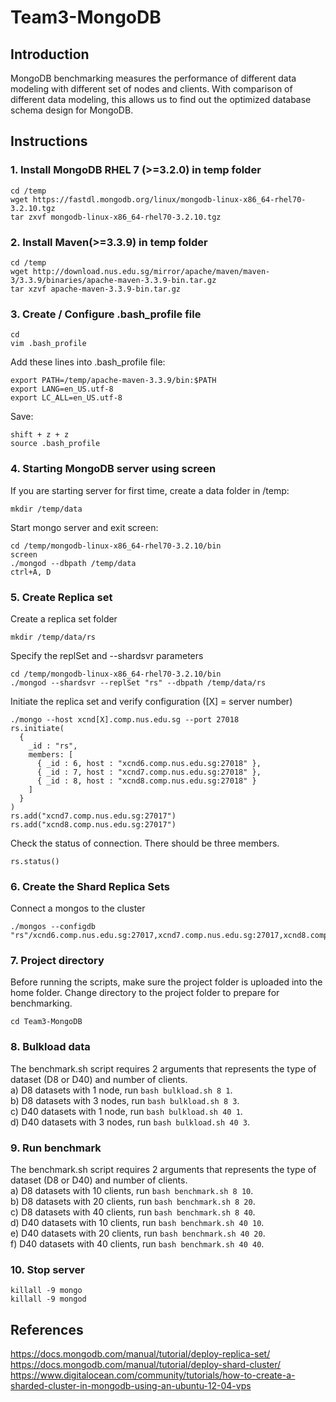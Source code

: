 # Team3-MongoDB


## Introduction
MongoDB benchmarking measures the performance of different data modeling with different set of nodes and clients. With comparison of different data modeling, this allows us to find out the optimized database schema design for MongoDB.

## Instructions
### 1. Install MongoDB RHEL 7 (>=3.2.0) in temp folder
```
cd /temp
wget https://fastdl.mongodb.org/linux/mongodb-linux-x86_64-rhel70-3.2.10.tgz
tar zxvf mongodb-linux-x86_64-rhel70-3.2.10.tgz
```

### 2. Install Maven(>=3.3.9) in temp folder
```
cd /temp
wget http://download.nus.edu.sg/mirror/apache/maven/maven-3/3.3.9/binaries/apache-maven-3.3.9-bin.tar.gz
tar xzvf apache-maven-3.3.9-bin.tar.gz
```
### 3. Create / Configure .bash_profile file
```
cd
vim .bash_profile
```
Add these lines into .bash_profile file:
```
export PATH=/temp/apache-maven-3.3.9/bin:$PATH
export LANG=en_US.utf-8
export LC_ALL=en_US.utf-8
```
Save:
```
shift + z + z
source .bash_profile
```
### 4. Starting MongoDB server using screen
If you are starting server for first time, create a data folder in /temp:
```
mkdir /temp/data
```
Start mongo server and exit screen:
```
cd /temp/mongodb-linux-x86_64-rhel70-3.2.10/bin
screen
./mongod --dbpath /temp/data
ctrl+A, D
```
### 5. Create Replica set
Create a replica set folder
```
mkdir /temp/data/rs
```
Specify the replSet and --shardsvr parameters
```
cd /temp/mongodb-linux-x86_64-rhel70-3.2.10/bin
./mongod --shardsvr --replSet "rs" --dbpath /temp/data/rs
```
Initiate the replica set and verify configuration ([X] = server number)
```
./mongo --host xcnd[X].comp.nus.edu.sg --port 27018
rs.initiate(
  {
    _id : "rs",
    members: [
      { _id : 6, host : "xcnd6.comp.nus.edu.sg:27018" },
      { _id : 7, host : "xcnd7.comp.nus.edu.sg:27018" },
      { _id : 8, host : "xcnd8.comp.nus.edu.sg:27018" }
    ]
  }
)
rs.add("xcnd7.comp.nus.edu.sg:27017")
rs.add("xcnd8.comp.nus.edu.sg:27017")

```
Check the status of connection. There should be three members.
```
rs.status()
```

### 6. Create the Shard Replica Sets

Connect a mongos to the cluster
```
./mongos --configdb "rs"/xcnd6.comp.nus.edu.sg:27017,xcnd7.comp.nus.edu.sg:27017,xcnd8.comp.nus.edu.sg:27017
```

### 7. Project directory
Before running the scripts, make sure the project folder is uploaded into the home folder. Change directory to the project folder to prepare for benchmarking.
```
cd Team3-MongoDB 
```
### 8. Bulkload data
The benchmark.sh script requires 2 arguments that represents the type of dataset (D8 or D40) and number of clients. </br>
a) D8 datasets with 1 node, run `bash bulkload.sh 8 1`. </br>
b) D8 datasets with 3 nodes, run `bash bulkload.sh 8 3`. </br>
c) D40 datasets with 1 node, run `bash bulkload.sh 40 1`. </br>
d) D40 datasets with 3 nodes, run `bash bulkload.sh 40 3`. 

### 9. Run benchmark
The benchmark.sh script requires 2 arguments that represents the type of dataset (D8 or D40) and number of clients. </br>
a) D8 datasets with 10 clients, run `bash benchmark.sh 8 10`.</br>
b) D8 datasets with 20 clients, run `bash benchmark.sh 8 20`.</br>
c) D8 datasets with 40 clients, run `bash benchmark.sh 8 40`.</br>
d) D40 datasets with 10 clients, run `bash benchmark.sh 40 10`.</br>
e) D40 datasets with 20 clients, run `bash benchmark.sh 40 20`.</br>
f) D40 datasets with 40 clients, run `bash benchmark.sh 40 40`.</br>

### 10. Stop server
```
killall -9 mongo
killall -9 mongod
```

## References
https://docs.mongodb.com/manual/tutorial/deploy-replica-set/
https://docs.mongodb.com/manual/tutorial/deploy-shard-cluster/
https://www.digitalocean.com/community/tutorials/how-to-create-a-sharded-cluster-in-mongodb-using-an-ubuntu-12-04-vps

